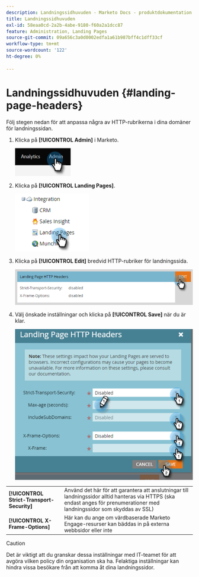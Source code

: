 ```yaml
---
description: Landningssidhuvuden - Marketo Docs - produktdokumentation
title: Landningssidhuvuden
exl-id: 58eaa0cd-2a2b-4abe-9180-f60a2a1dcc87
feature: Administration, Landing Pages
source-git-commit: 09a656c3a0d0002edfa1a61b987bff4c1dff33cf
workflow-type: tm+mt
source-wordcount: '122'
ht-degree: 0%

---
```


# Landningssidhuvuden {#landing-page-headers}

Följ stegen nedan för att anpassa några av HTTP-rubrikerna i dina domäner för landningssidan.

1. Klicka på **[!UICONTROL Admin]** i Marketo.

   ![](assets/landing-page-headers-1.png)

1. Klicka på **[!UICONTROL Landing Pages]**.

   ![](assets/landing-page-headers-2.png)

1. Klicka på **[!UICONTROL Edit]** bredvid HTTP-rubriker för landningssida.

   ![](assets/landing-page-headers-3.png)

1. Välj önskade inställningar och klicka på **[!UICONTROL Save]** när du är klar.

   ![](assets/landing-page-headers-4.png)

<table>
 <tr>
  <td><strong>[!UICONTROL Strict-Transport-Security]</strong></td>
  <td>Använd det här för att garantera att anslutningar till landningssidor alltid hanteras via HTTPS (ska endast anges för prenumerationer med landningssidor som skyddas av SSL)</td>
 </tr>
 <tr>
  <td><strong>[!UICONTROL X-Frame-Options]</strong></td>
  <td>Här kan du ange om värdbaserade Marketo Engage-resurser kan bäddas in på externa webbsidor eller inte</td>
 </tr>
</table>

>[!CAUTION]
>
>Det är viktigt att du granskar dessa inställningar med IT-teamet för att avgöra vilken policy din organisation ska ha. Felaktiga inställningar kan hindra vissa besökare från att komma åt dina landningssidor.
